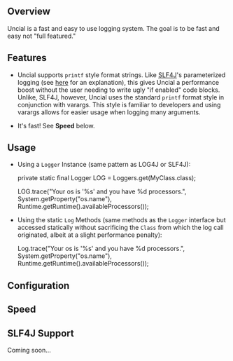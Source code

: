 Overview
--------

Uncial is a fast and easy to use logging system. The goal is to be fast and easy not "full featured."

Features
--------

* Uncial supports `printf` style format strings. Like [SLF4J](http://www.slf4j.org/)'s parameterized logging (see [here](http://www.slf4j.org/faq.html#logging_performance) for an explanation), this gives Uncial a performance boost without the user needing to write ugly "if enabled" code blocks.  Unlike, SLF4J, however, Uncial uses the standard `printf` format style in conjunction with varargs.  This style is familiar to developers and using varargs allows for easier usage when logging many arguments.

* It's fast!  See __Speed__ below.   

Usage
-----

* Using a `Logger` Instance (same pattern as LOG4J or SLF4J):

    private static final Logger LOG = Loggers.get(MyClass.class);

  	
    LOG.trace("Your os is '%s' and you have %d processors.", System.getProperty("os.name"), Runtime.getRuntime().availableProcessors());

* Using the static `Log` Methods (same methods as the `Logger` interface but accessed statically without sacrificing the `Class` from which the log call originated, albeit at a slight performance penalty): 

    Log.trace("Your os is '%s' and you have %d processors.", System.getProperty("os.name"), Runtime.getRuntime().availableProcessors());

Configuration
---------------------



Speed
-----



SLF4J Support
--------------

Coming soon...
